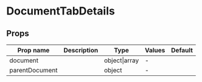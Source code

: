 # DocumentTabDetails

## Props

| Prop name      | Description | Type          | Values | Default |
| -------------- | ----------- | ------------- | ------ | ------- |
| document       |             | object\|array | -      |         |
| parentDocument |             | object        | -      |         |
